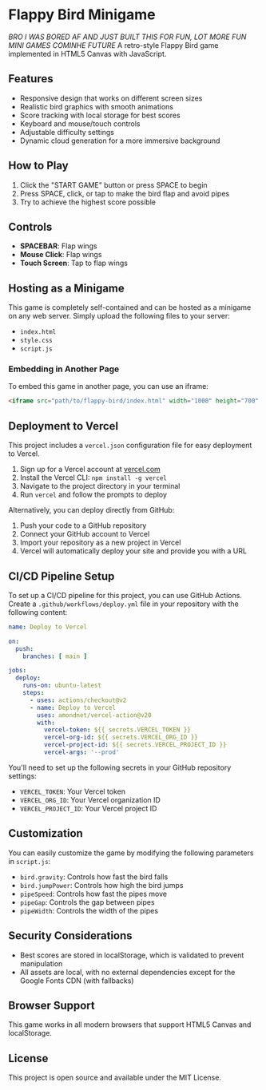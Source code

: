 # Flappy Bird Minigame

*BRO I WAS BORED AF AND JUST BUILT THIS FOR FUN, LOT MORE FUN MINI GAMES COMINHE FUTURE*
A retro-style Flappy Bird game implemented in HTML5 Canvas with JavaScript.

## Features

- Responsive design that works on different screen sizes
- Realistic bird graphics with smooth animations
- Score tracking with local storage for best scores
- Keyboard and mouse/touch controls
- Adjustable difficulty settings
- Dynamic cloud generation for a more immersive background

## How to Play

1. Click the "START GAME" button or press SPACE to begin
2. Press SPACE, click, or tap to make the bird flap and avoid pipes
3. Try to achieve the highest score possible

## Controls

- **SPACEBAR**: Flap wings
- **Mouse Click**: Flap wings
- **Touch Screen**: Tap to flap wings

## Hosting as a Minigame

This game is completely self-contained and can be hosted as a minigame on any web server. Simply upload the following files to your server:

- `index.html`
- `style.css`
- `script.js`

### Embedding in Another Page

To embed this game in another page, you can use an iframe:

```html
<iframe src="path/to/flappy-bird/index.html" width="1000" height="700" frameborder="0"></iframe>
```

## Deployment to Vercel

This project includes a `vercel.json` configuration file for easy deployment to Vercel.

1. Sign up for a Vercel account at [vercel.com](https://vercel.com/)
2. Install the Vercel CLI: `npm install -g vercel`
3. Navigate to the project directory in your terminal
4. Run `vercel` and follow the prompts to deploy

Alternatively, you can deploy directly from GitHub:
1. Push your code to a GitHub repository
2. Connect your GitHub account to Vercel
3. Import your repository as a new project in Vercel
4. Vercel will automatically deploy your site and provide you with a URL

## CI/CD Pipeline Setup

To set up a CI/CD pipeline for this project, you can use GitHub Actions. Create a `.github/workflows/deploy.yml` file in your repository with the following content:

```yaml
name: Deploy to Vercel

on:
  push:
    branches: [ main ]

jobs:
  deploy:
    runs-on: ubuntu-latest
    steps:
      - uses: actions/checkout@v2
      - name: Deploy to Vercel
        uses: amondnet/vercel-action@v20
        with:
          vercel-token: ${{ secrets.VERCEL_TOKEN }}
          vercel-org-id: ${{ secrets.VERCEL_ORG_ID }}
          vercel-project-id: ${{ secrets.VERCEL_PROJECT_ID }}
          vercel-args: '--prod'
```

You'll need to set up the following secrets in your GitHub repository settings:
- `VERCEL_TOKEN`: Your Vercel token
- `VERCEL_ORG_ID`: Your Vercel organization ID
- `VERCEL_PROJECT_ID`: Your Vercel project ID

## Customization

You can easily customize the game by modifying the following parameters in `script.js`:

- `bird.gravity`: Controls how fast the bird falls
- `bird.jumpPower`: Controls how high the bird jumps
- `pipeSpeed`: Controls how fast the pipes move
- `pipeGap`: Controls the gap between pipes
- `pipeWidth`: Controls the width of the pipes

## Security Considerations

- Best scores are stored in localStorage, which is validated to prevent manipulation
- All assets are local, with no external dependencies except for the Google Fonts CDN (with fallbacks)

## Browser Support

This game works in all modern browsers that support HTML5 Canvas and localStorage.

## License

This project is open source and available under the MIT License.
